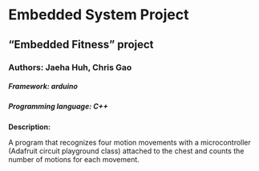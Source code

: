 # Embedded System Project
## “Embedded Fitness” project
### Authors: Jaeha Huh, Chris Gao

##### Framework: arduino 
##### Programming language: C++

**Description:**

A program that recognizes four motion movements with a microcontroller (Adafruit circuit playground class) attached to the chest and counts the number of motions for each movement.
